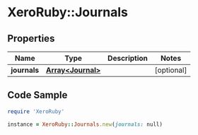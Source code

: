 # XeroRuby::Journals

## Properties

Name | Type | Description | Notes
------------ | ------------- | ------------- | -------------
**journals** | [**Array&lt;Journal&gt;**](Journal.md) |  | [optional] 

## Code Sample

```ruby
require 'XeroRuby'

instance = XeroRuby::Journals.new(journals: null)
```


